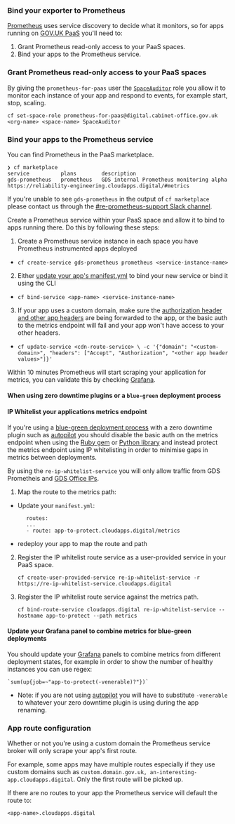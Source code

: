 ### Bind your exporter to Prometheus

[Prometheus][] uses service discovery to decide what it monitors, so for apps running on [GOV.UK PaaS][] you'll need to:

1. Grant Prometheus read-only access to your PaaS spaces.
2. Bind your apps to the Prometheus service.

### Grant Prometheus read-only access to your PaaS spaces

By giving the `prometheus-for-paas` user the [`SpaceAuditor`][] role you allow it to monitor each instance of your app and respond to events, for example start, stop, scaling.

`cf set-space-role prometheus-for-paas@digital.cabinet-office.gov.uk <org-name> <space-name> SpaceAuditor`

### Bind your apps to the Prometheus service

You can find Prometheus in the PaaS marketplace.

```
❯ cf marketplace
service          plans        description
gds-prometheus   prometheus   GDS internal Prometheus monitoring alpha https://reliability-engineering.cloudapps.digital/#metrics
```

If you're unable to see `gds-prometheus` in the output of `cf marketplace` please contact us through the [#re-prometheus-support Slack channel].

Create a Prometheus service within your PaaS space and allow it to bind to apps running there. Do this by following these steps:

1. Create a Prometheus service instance in each space you have Prometheus instrumented apps deployed
  - `cf create-service gds-prometheus prometheus <service-instance-name>`
2. Either [update your app's manifest.yml] to bind your new service or bind it using the CLI
  - `cf bind-service <app-name> <service-instance-name>`
3. If your app uses a custom domain, make sure the [authorization header and other app headers][] are being forwarded to the app, or the basic auth to the metrics endpoint will fail and your app won't have access to your other headers.
  - `cf update-service <cdn-route-service> \
    -c '{"domain": "<custom-domain>", "headers": ["Accept", "Authorization", "<other app header values>"]}'`

Within 10 minutes Prometheus will start scraping your application for metrics, you can validate this by checking [Grafana][].

#### When using zero downtime plugins or a `blue-green` deployment process

#### IP Whitelist your applications metrics endpoint

If you're using a [blue-green deployment process][] with a zero downtime plugin such as [autopilot][] you should disable the basic auth on the metrics endpoint when using the [Ruby gem][] or [Python library][] and instead protect the metrics endpoint using IP whitelisting in order to minimise gaps in metrics between deployments.

By using the `re-ip-whitelist-service` you will only allow traffic from GDS Prometheis and [GDS Office IPs][].

1. Map the route to the metrics path:

  - Update your `manifest.yml`:

```
      routes:
      ...
      - route: app-to-protect.cloudapps.digital/metrics
```

  - redeploy your app to map the route and path

2. Register the IP whitelist route service as a user-provided service in your PaaS space.

    `cf create-user-provided-service re-ip-whitelist-service -r https://re-ip-whitelist-service.cloudapps.digital`

3. Register the IP whitelist route service against the metrics path.

    `cf bind-route-service cloudapps.digital re-ip-whitelist-service --hostname app-to-protect --path metrics`

#### Update your Grafana panel to combine metrics for blue-green deployments

You should update your [Grafana][] panels to combine metrics from different deployment states, for example in order to show the number of healthy instances you can use regex:

    `sum(up{job=~"app-to-protect(-venerable)?"})`

- Note: if you are not using [autopilot][] you will have to substitute `-venerable` to whatever your zero downtime plugin is using during the app renaming.

### App route configuration

Whether or not you're using a custom domain the Prometheus service broker will only scrape your app's first route.

For example, some apps may have multiple routes especially if they use custom domains such as `custom.domain.gov.uk, an-interesting-app.cloudapps.digital`. Only the first route will be picked up.

If there are no routes to your app the Prometheus service will default the route to:

`<app-name>.cloudapps.digital`

[authorization header and other app headers]: https://docs.cloud.service.gov.uk/deploying_services.html#forwarding-headers
[autopilot]: https://github.com/contraband/autopilot
[GOV.UK PaaS]: https://www.cloud.service.gov.uk/
[Grafana]: https://grafana-paas.cloudapps.digital
[Prometheus]: https://prometheus.io/
[#re-prometheus-support Slack channel]: https://gds.slack.com/messages/CAF5H4N4Q/
[`SpaceAuditor`]: https://docs.cloud.service.gov.uk/orgs_spaces_users.html#space-auditor
[update your app's manifest.yml]: https://docs.cloudfoundry.org/devguide/deploy-apps/manifest.html#services-block
[blue-green deployment process]: https://docs.cloudfoundry.org/devguide/deploy-apps/blue-green.html
[Ruby gem]: https://github.com/alphagov/gds_metrics_ruby#optional-configuration
[Python library]: https://github.com/alphagov/gds_metrics_python#optional-configuration
[GDS office IPs]: https://sites.google.com/a/digital.cabinet-office.gov.uk/gds-internal-it/news/aviationhouse-sourceipaddresses
